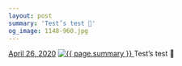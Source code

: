 ```yaml
---
layout: post
summary: 'Test’s test 🥵'
og_image: 1148-960.jpg
---
```


<p>
  <time>
    <a href="/1148">April 26, 2020</a>
  </time>
  <a href="/1148">
    <img src="{{ site.assets_url }}/1148-480.jpg" srcset="{{ site.assets_url }}/1148-240.jpg 240w, {{ site.assets_url }}/1148-480.jpg 480w, {{ site.assets_url }}/1148-720.jpg 720w, {{ site.assets_url }}/1148-960.jpg 960w" sizes="(min-width: 700px) 50vw, calc(100vw - 2rem)" alt="{{ page.summary }}" />
  </a>
  <span>Test’s test 🥵</span>
</p>
